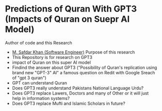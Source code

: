 # Predictions of Quran With GPT3 (Impacts of Quran on Suepr AI Model)
Author of code and this Research
  - [M. Safdar Khan (Software Engineer)](https://twitter.com/theSafdarKhan)
Purpose of this research
 - This Repository is for research on GPT3
 - impact of Quran on this super AI model
 - Findind the answer about GPT3 ("Possibility of Quran's replication using brand new "GPT-3" AI" a famous question on Redit with Google Sreach of "gpt 3 quran")
 - GPT can understand Quran
 - Does GPT3 really understand Pakistans National Language Urdu?
 - Does GPT3 replace Lawers, Doctors and many of Other or it will just help in information systems?
 - Does GPT3 replace Mufti and Islamic Scholars in future?
 
